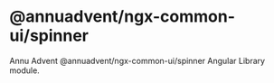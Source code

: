 
# @annuadvent/ngx-common-ui/spinner

Annu Advent @annuadvent/ngx-common-ui/spinner Angular Library module.
